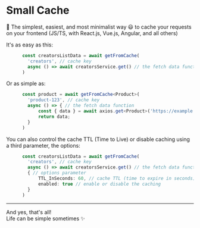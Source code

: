 # Small Cache

🎈 The simplest, easiest, and most minimalist way 😃 to cache your requests on your frontend (JS/TS, with React.js, Vue.js, Angular, and all others)

It's as easy as this:
```ts
      const creatorsListData = await getFromCache(
        'creators', // cache key
        async () => await creatorsService.get() // the fetch data function
      )
```

Or as simple as:
```ts
      const product = await getFromCache<Product>(
        'product-123', // cache key
        async () => { // the fetch data function
            const { data } = await axios.get<Product>('https://example.com/products/123')
            return data;
        }
      )
```

You can also control the cache TTL (Time to Live) or disable caching using a third parameter, the options:
```ts
      const creatorsListData = await getFromCache(
        'creators', // cache key
        async () => await creatorsService.get() // the fetch data function,
        { // options parameter
            TTL_InSeconds: 60, // cache TTL (time to expire in seconds)
            enabled: true // enable or disable the caching
        }
      )
```

---

And yes, that's all! <br />
Life can be simple sometimes ✨
